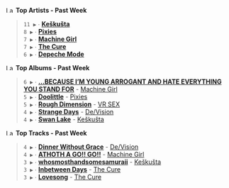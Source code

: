 <!--START_LASTFM_ARTISTS:{"period": "7day", "rows": 5}-->
<a href="https://last.fm" target="_blank"><img src="https://user-images.githubusercontent.com/17434202/215290617-e793598d-d7c9-428f-9975-156db1ba89cc.svg" alt="Last.fm Logo" width="18" height="13"/></a> **Top Artists - Past Week**

> `11 ▶️` ∙ **[Keškušta](https://www.last.fm/music/Ke%C5%A1ku%C5%A1ta)**<br/>
> `8 ▶️` ∙ **[Pixies](https://www.last.fm/music/Pixies)**<br/>
> `7 ▶️` ∙ **[Machine Girl](https://www.last.fm/music/Machine+Girl)**<br/>
> `7 ▶️` ∙ **[The Cure](https://www.last.fm/music/The+Cure)**<br/>
> `6 ▶️` ∙ **[Depeche Mode](https://www.last.fm/music/Depeche+Mode)**<br/>
<!--END_LASTFM_ARTISTS-->

<!--START_LASTFM_ALBUMS:{"period": "7day", "rows": 5}-->
<a href="https://last.fm" target="_blank"><img src="https://user-images.githubusercontent.com/17434202/215290617-e793598d-d7c9-428f-9975-156db1ba89cc.svg" alt="Last.fm Logo" width="18" height="13"/></a> **Top Albums - Past Week**

> `6 ▶️` ∙ **[…BECAUSE I’M YOUNG ARROGANT AND HATE EVERYTHING YOU STAND FOR](https://www.last.fm/music/Machine+Girl/%E2%80%A6BECAUSE+I%E2%80%99M+YOUNG+ARROGANT+AND+HATE+EVERYTHING+YOU+STAND+FOR)** - [Machine Girl](https://www.last.fm/music/Machine+Girl)<br/>
> `5 ▶️` ∙ **[Doolittle](https://www.last.fm/music/Pixies/Doolittle)** - [Pixies](https://www.last.fm/music/Pixies)<br/>
> `5 ▶️` ∙ **[Rough Dimension](https://www.last.fm/music/VR+SEX/Rough+Dimension)** - [VR SEX](https://www.last.fm/music/VR+SEX)<br/>
> `4 ▶️` ∙ **[Strange Days](https://www.last.fm/music/De%2FVision/Strange+Days)** - [De/Vision](https://www.last.fm/music/De%2FVision)<br/>
> `4 ▶️` ∙ **[Swan Lake](https://www.last.fm/music/Ke%C5%A1ku%C5%A1ta/Swan+Lake)** - [Keškušta](https://www.last.fm/music/Ke%C5%A1ku%C5%A1ta)<br/>
<!--END_LASTFM_ALBUMS-->

<!--START_LASTFM_TRACKS:{"period": "7day", "rows": 5}-->
<a href="https://last.fm" target="_blank"><img src="https://user-images.githubusercontent.com/17434202/215290617-e793598d-d7c9-428f-9975-156db1ba89cc.svg" alt="Last.fm Logo" width="18" height="13"/></a> **Top Tracks - Past Week**

> `4 ▶️` ∙ **[Dinner Without Grace](https://www.last.fm/music/De%2FVision/_/Dinner+Without+Grace)** - [De/Vision](https://www.last.fm/music/De%2FVision)<br/>
> `4 ▶️` ∙ **[ATHOTH A GO!! GO!!](https://www.last.fm/music/Machine+Girl/_/ATHOTH+A+GO!!+GO!!)** - [Machine Girl](https://www.last.fm/music/Machine+Girl)<br/>
> `3 ▶️` ∙ **[whosmosthandsomesamuraii](https://www.last.fm/music/Ke%C5%A1ku%C5%A1ta/_/whosmosthandsomesamuraii)** - [Keškušta](https://www.last.fm/music/Ke%C5%A1ku%C5%A1ta)<br/>
> `3 ▶️` ∙ **[Inbetween Days](https://www.last.fm/music/The+Cure/_/Inbetween+Days)** - [The Cure](https://www.last.fm/music/The+Cure)<br/>
> `3 ▶️` ∙ **[Lovesong](https://www.last.fm/music/The+Cure/_/Lovesong)** - [The Cure](https://www.last.fm/music/The+Cure)<br/>
<!--END_LASTFM_TRACKS-->